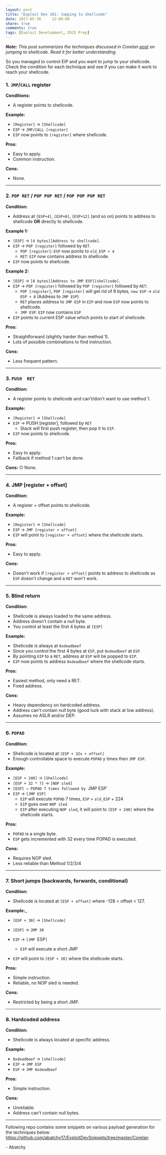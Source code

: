 ```yaml
---
layout: post
title: "Exploit Dev 101: Jumping to Shellcode"
date: 2017-05-30     12:00:00
share: true
comments: true
tags: [Exploit Development, OSCE Prep]
---
```


_**Note:** This post summarizes the techniques discussed in Corelan [post](https://www.corelan.be/index.php/2009/07/23/writing-buffer-overflow-exploits-a-quick-and-basic-tutorial-part-2/) on jumping to shellcode. Read it for better understanding._  
  
So you managed to control EIP and you want to jump to your shellcode. Check the condition for each technique and see if you can make it work to reach your shellcode.  
  

### 1\. `JMP`/`CALL` register

**Conditions:**
* A register points to shellcode. 
 
**Example:** 
* `[Register]` → `[Shellcode]` 
* `EIP` → `JMP/CALL [register]`  
* `EIP` now points to `[register]` where shellcode.  

**Pros:**
* Easy to apply.  
* Common instruction.  

**Cons:**
* None.  
  
---

### 2\. `POP RET` / `POP POP RET` / `POP POP POP RET`

**Condition:**
* Address at `[ESP+4]`, `[ESP+8]`, `[ESP+12]` (and so on) points to address to shellcode **OR** directly to shellcode. 
   
**Example 1:** 
* `[ESP]` → `[4 bytes][Address to shellcode]`.
* `EIP` → `POP [register]` followed by `RET`.  
    * `POP [register]`: `ESP` now points to `old_ESP + 4`
    * `RET`: `EIP` now contains address to shellcode.  
* `EIP` now points to shellcode.  
   
**Example 2:** 
* `[ESP]` → `[8 bytes][Address to JMP ESP][shellcode]`.  
* `EIP` → `POP [register]` followed by `POP [register]` followed by `RET`:  
    * `POP [register]`, `POP [register]` will get rid of 8 bytes, `new ESP` → `old ESP + 8` (Address to `JMP ESP`)  
    * `RET` places address to `JMP ESP` in `EIP` and now `ESP` now points to shellcode.  
    * `JMP ESP`: `EIP` now contains `ESP`
* `EIP` points to current ESP value which points to start of shellcode.  

**Pros:**
* Straightforward (slightly harder than method 1).  
* Lots of possible combinations to find instruction.  

**Cons:**
* Less frequent pattern.  
  
---

### 3\. `PUSH  RET`

**Condition:**
* A register points to shellcode and can't/don't want to use method 1.

**Example:**
* `[Register]` → `[Shellcode]`  
* `EIP` → PUSH [register], followed by `RET`  
  * Stack will first push register, then pop it to `EIP`.   
* `EIP` now points to shellcode.  

**Pros:**
   * Easy to apply.  
   * Fallback if method 1 can't be done.  
   
**Cons:**
    ○ None.  
  
---

### 4\. JMP [register + offset]

**Condition:**
* A register + offset points to shellcode.  

**Example:**
* `[Register]` → `[Shellcode]`  
* `EIP` → `JMP [register + offset]`
* `EIP` will point to `[register + offset]` where the shellcode starts.  

**Pros:**
* Easy to apply.  

**Cons:**
* Doesn't work if `[register + offset]` points to address to shellcode as `ESP` doesn't change and a `RET` won't work.  

---

### 5\. Blind return

**Condition:**  
* Shellcode is always loaded to the same address.  
* Address doesn't contain a null byte.  
* You control at least the first 4 bytes at `[ESP]`
  
**Example:**  
* Shellcode is always at `0xdeadbeef`
* Since you control the first 4 bytes at `ESP`, put `0xdeadbeef` at `ESP`.  
* By pointing `EIP` to a `RET`, address at `ESP` will be popped to `EIP`.  
* `EIP` now points to address `0xdeadbeef` where the shellcode starts.  

**Pros:**  
* Easiest method, only need a RET.  
* Fixed address.  

**Cons:**  
* Heavy dependency on hardcoded address.  
* Address can't contain null byte (good luck with stack at low address).  
* Assumes no ASLR and/or DEP.


---

### 6\. `POPAD`

**Condition:** 
* Shellcode is located at `[ESP + 32x + offset]`  
* Enough controllable space to execute `POPAD` y times then `JMP ESP`.  

**Example:**
* `[ESP + 240]` → `[Shellcode]`  
* `[ESP + 32 * 7]` → `[NOP sled]` 
* `[ESP] → POPAD 7 times followed by `JMP ESP`  
* `EIP` → `[JMP ESP]`
    * `EIP` will execute `POPAD` 7 times, `ESP` = `old_ESP` + 224  
    * `EIP` goes over `NOP sled`  
    * `EIP` after executing `NOP sled`, it will point to `[ESP + 240]` where the shellcode starts.  
    
**Pros:**  
* `POPAD` is a single byte.  
* `ESP` gets incremented with 32 every time POPAD is executed.  

**Cons:**
* Requires NOP sled.  
* Less reliable than Method 1/2/3/4  
  
---

### 7\. Short jumps (backwards, forwards, conditional)

**Condition:**
* Shellcode is located at `[ESP + offset]` where -128 < offset < 127.
  
**Example:**_  
* `[ESP + 30]` → `[Shellcode]`
* `[ESP]` → `JMP 30`  
* `EIP` → `[JMP `ESP`]`  
    * `EIP` will execute a short JMP
    
* `EIP` will point to `[ESP + 30]` where the shellcode starts.  

**Pros:**
* Simple instruction.  
* Reliable, no NOP sled is needed.  

**Cons:**
* Restricted by being a short JMP.  


---
    

### 8\. Hardcoded address

**Condition:**
* Shellcode is always located at specific address.  

**Example:**
* `0xdeadbeef` → `[shellcode]`  
* `EIP` → `JMP ESP`  
* `ESP` → `JMP 0xdeadbeef`
   
**Pros:**
* Simple instruction.

**Cons:**
* Unreliable.  
* Address can't contain null bytes.  

---
 
Following repo contains some snippets on various payload generation for the techniques below: <https://github.com/abatchy17/ExploitDevSnippets/tree/master/Corelan>


\- Abatchy